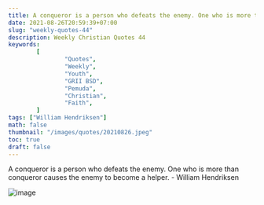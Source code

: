 ```yaml
---
title: A conqueror is a person who defeats the enemy. One who is more than conqueror causes the enemy to become a helper.
date: 2021-08-26T20:59:39+07:00
slug: "weekly-quotes-44"
description: Weekly Christian Quotes 44
keywords:
        [
                "Quotes",
                "Weekly",
                "Youth",
                "GRII BSD",
                "Pemuda",
                "Christian",
                "Faith",
        ]
tags: ["William Hendriksen"]
math: false
thumbnail: "/images/quotes/20210826.jpeg"
toc: true
draft: false
---
```


A conqueror is a person who defeats the enemy. One who is more than conqueror causes the enemy to become a helper. - William Hendriksen

![image](/images/quotes/20210826.jpeg)
